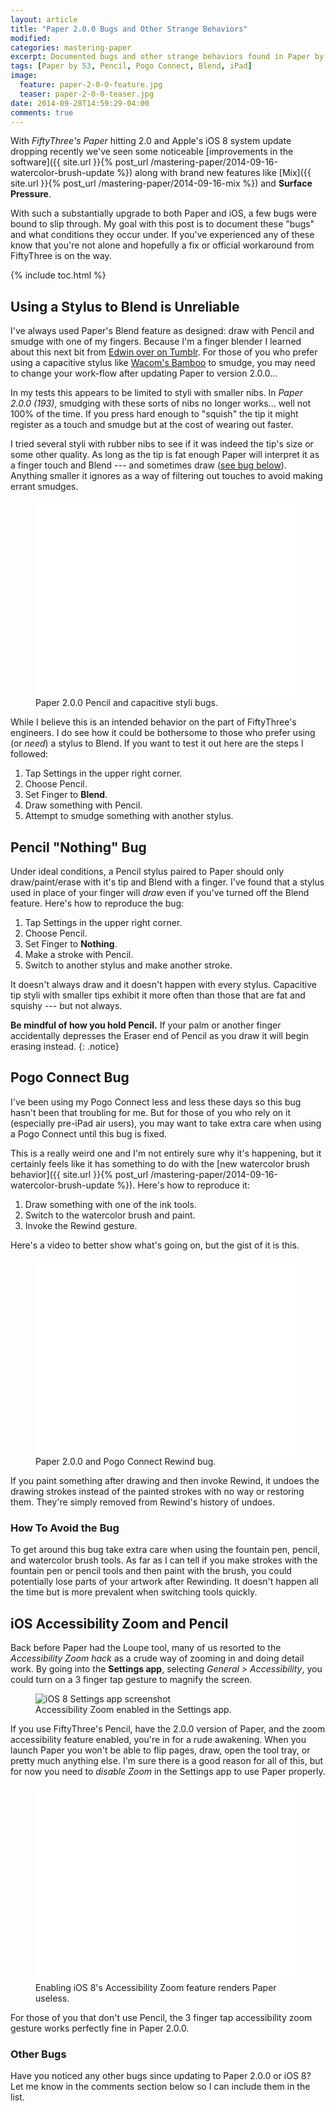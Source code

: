```yaml
---
layout: article
title: "Paper 2.0.0 Bugs and Other Strange Behaviors"
modified:
categories: mastering-paper
excerpt: Documented bugs and other strange behaviors found in Paper by 53 version 2.0.0 when using Pencil.
tags: [Paper by 53, Pencil, Pogo Connect, Blend, iPad]
image:
  feature: paper-2-0-0-feature.jpg
  teaser: paper-2-0-0-teaser.jpg
date: 2014-09-28T14:59:29-04:00
comments: true
---
```


With *FiftyThree's Paper* hitting 2.0 and Apple's iOS 8 system update dropping recently we've seen some noticeable [improvements in the software]({{ site.url }}{% post_url /mastering-paper/2014-09-16-watercolor-brush-update %}) along with brand new features like [Mix]({{ site.url }}{% post_url /mastering-paper/2014-09-16-mix %}) and **Surface Pressure**.

With such a substantially upgrade to both Paper and iOS, a few bugs were bound to slip through. My goal with this post is to document these "bugs" and what conditions they occur under. If you've experienced any of these know that you're not alone and hopefully a fix or official workaround from FiftyThree is on the way.

{% include toc.html %}

## Using a Stylus to Blend is Unreliable

I've always used Paper's Blend feature as designed: draw with Pencil and smudge with one of my fingers. Because I'm a finger blender I learned about this next bit from [Edwin over on Tumblr](http://mademistakes.tumblr.com/post/98571965783/paper-2-0-0-193). For those of you who prefer using a capacitive stylus like [Wacom's Bamboo](http://www.amazon.com/gp/product/B004VM0SE6/ref=as_li_tl?ie=UTF8&camp=1789&creative=390957&creativeASIN=B004VM0SE6&linkCode=as2&tag=mademist-20&linkId=OBWZLIM4PI3OCGYE) to smudge, you may need to change your work-flow after updating Paper to version 2.0.0...

In my tests this appears to be limited to styli with smaller nibs. In *Paper 2.0.0 (193)*, smudging with these sorts of nibs no longer works... well not 100% of the time. If you press hard enough to "squish" the tip it might register as a touch and smudge but at the cost of wearing out faster.

I tried several styli with rubber nibs to see if it was indeed the tip's size or some other quality. As long as the tip is fat enough Paper will interpret it as a finger touch and Blend --- and sometimes draw ([see bug below](#pencil-nothing-bug)). Anything smaller it ignores as a way of filtering out touches to avoid making errant smudges.

<figure>
	<iframe width="420" height="315" src="//www.youtube.com/embed/cleK43E6M6o" frameborder="0" allowfullscreen></iframe>
	<figcaption>Paper 2.0.0 Pencil and capacitive styli bugs.</figcaption>
</figure>

While I believe this is an intended behavior on the part of FiftyThree's engineers. I do see how it could be bothersome to those who prefer using (or *need*) a stylus to Blend. If you want to test it out here are the steps I followed:

1. Tap Settings in the upper right corner.
2. Choose Pencil.
3. Set Finger to **Blend**.
4. Draw something with Pencil.
5. Attempt to smudge something with another stylus.

## Pencil "Nothing" Bug

Under ideal conditions, a Pencil stylus paired to Paper should only draw/paint/erase with it's tip and Blend with a finger. I've found that a stylus used in place of your finger will *draw* even if you've turned off the Blend feature. Here's how to reproduce the bug:

1. Tap Settings in the upper right corner.
2. Choose Pencil.
3. Set Finger to **Nothing**.
4. Make a stroke with Pencil.
5. Switch to another stylus and make another stroke.

It doesn't always draw and it doesn't happen with every stylus. Capacitive tip styli with smaller tips exhibit it more often than those that are fat and squishy --- but not always.

<i class="fa fa-info-circle"></i> <strong>Be mindful of how you hold Pencil.</strong> If your palm or another finger accidentally depresses the Eraser end of Pencil as you draw it will begin erasing instead.
{: .notice}

## Pogo Connect Bug

I've been using my Pogo Connect less and less these days so this bug hasn't been that troubling for me. But for those of you who rely on it (especially pre-iPad air users), you may want to take extra care when using a Pogo Connect until this bug is fixed.

This is a really weird one and I'm not entirely sure why it's happening, but it certainly feels like it has something to do with the [new watercolor brush behavior]({{ site.url }}{% post_url /mastering-paper/2014-09-16-watercolor-brush-update %}). Here's how to reproduce it:

1. Draw something with one of the ink tools.
2. Switch to the watercolor brush and paint.
3. Invoke the Rewind gesture.

Here's a video to better show what's going on, but the gist of it is this. 

<figure>
	<iframe width="420" height="315" src="//www.youtube.com/embed/2BJerajpehQ" frameborder="0"> </iframe>
	<figcaption>Paper 2.0.0 and Pogo Connect Rewind bug.</figcaption>
</figure>

If you paint something after drawing and then invoke Rewind, it undoes the drawing strokes instead of the painted strokes with no way or restoring them. They're simply removed from Rewind's history of undoes.

### How To Avoid the Bug

To get around this bug take extra care when using the fountain pen, pencil, and watercolor brush tools. As far as I can tell if you make strokes with the fountain pen or pencil tools and then paint with the brush, you could potentially lose parts of your artwork after Rewinding. It doesn't happen all the time but is more prevalent when switching tools quickly.

## iOS Accessibility Zoom and Pencil

Back before Paper had the Loupe tool, many of us resorted to the *Accessibility Zoom hack* as a crude way of zooming in and doing detail work. By going into the **Settings app**, selecting *General > Accessibility*, you could turn on a 3 finger tap gesture to magnify the screen.

<figure>
	<img src="{{ site.url }}/images/ios-8-accessibility-zoom.jpg" alt="iOS 8 Settings app screenshot">
	<figcaption>Accessibility Zoom enabled in the Settings app.</figcaption>
</figure>

If you use FiftyThree's Pencil, have the 2.0.0 version of Paper, and the zoom accessibility feature enabled, you're in for a rude awakening. When you launch Paper you won't be able to flip pages, draw, open the tool tray, or pretty much anything else. I'm sure there is a good reason for all of this, but for now you need to *disable Zoom* in the Settings app to use Paper properly.

<figure>
	<iframe width="420" height="315" src="//www.youtube.com/embed/6_n1eWpZlV8" frameborder="0"> </iframe>
	<figcaption>Enabling iOS 8's Accessibility Zoom feature renders Paper useless.</figcaption>
</figure>

For those of you that don't use Pencil, the 3 finger tap accessibility zoom gesture works perfectly fine in Paper 2.0.0.

### Other Bugs

Have you noticed any other bugs since updating to Paper 2.0.0 or iOS 8? Let me know in the comments section below so I can include them in the list.